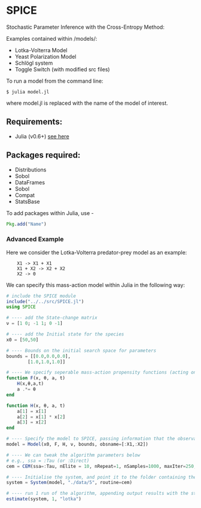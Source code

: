 # SPICE
 Stochastic Parameter Inference with the Cross-Entropy Method:

Examples contained within /models/:
* Lotka-Volterra Model
* Yeast Polarization Model
* Schl&ouml;gl system
* Toggle Switch (with modified src files)

To run a model from the command line:

`$ julia model.jl` 

where model.jl is replaced with the name of the model of interest.

## Requirements:
* Julia (v0.6+) [see here](https://github.com/JuliaLang)

## Packages required:
* Distributions
* Sobol
* DataFrames
* Sobol
* Compat
* StatsBase

To add packages within Julia, use -
```julia
Pkg.add("Name") 
```

### Advanced Example
Here we consider the Lotka-Volterra predator-prey model as an example:

		X1 -> X1 + X1
		X1 + X2 -> X2 + X2
		X2 -> 0

We can specify this mass-action model within Julia in the following way:

```julia
# include the SPICE module
include("../../src/SPICE.jl")
using SPICE

# ---- add the State-change matrix
ν = [1 0; -1 1; 0 -1]

# ---- add the Initial state for the species
x0 = [50,50]

# ---- Bounds on the initial search space for parameters
bounds = [[0.0,0.0,0.0], 
		[1.0,1.0,1.0]]

# ---- We specify seperable mass-action propensity functions (acting on species x, parameters θ, propensity vector a, time t)
function F(x, θ, a, t)
    H(x,θ,a,t)
    a .*= θ
end

function H(x, θ, a, t)
    a[1] = x[1]
    a[2] = x[1] * x[2]
    a[3] = x[2]
end

# ---- Specify the model to SPICE, passing information that the observables in the data are called X1 and X2.
model = Model(x0, F, H, ν, bounds, obsname=[:X1,:X2])

# ---- We can tweak the algorithm parameters below
# e.g., ssa = :Tau (or :Direct)
cem = CEM(ssa=:Tau, nElite = 10, nRepeat=1, nSamples=1000, maxIter=250, mSamples=20000, shoot=true, splitting=false, tauOpt=TauOpt(ϵ=0.1))

# ---- Initialise the system, and point it to the folder containing the data
system = System(model, "./data/5", routine=cem)

# ---- run 1 run of the algorithm, appending output results with the string "lotka"
estimate(system, 1, "lotka")
```
